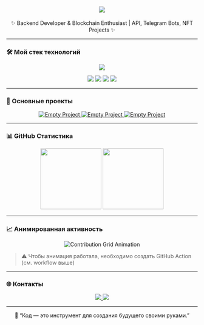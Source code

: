<!-- 🔥 Эффектный профиль Akruel с анимированной активностью -->
<div align="center">

<h1>
  <img src="https://readme-typing-svg.herokuapp.com?font=Fira+Code&size=28&duration=3000&pause=800&color=00F5FF&center=true&vCenter=true&width=700&lines=👋+Привет,+я+Akruel!;💻+Junior+Backend+Developer;🚀+Python+%7C+JS+%7C+C%23+%7C+NFT+%7C+Web3" />
</h1>

<p align="center">
✨ Backend Developer & Blockchain Enthusiast | API, Telegram Bots, NFT Projects ✨
</p>

</div>

---

### 🛠️ Мой стек технологий
<div align="center">
  <img src="https://skillicons.dev/icons?i=python,fastapi,aiogram,js,cs,dotnet,postgresql,sqlite,git,docker,linux,vscode&theme=dark" />
</div>

<p align="center">
  <img src="https://img.shields.io/badge/-Backend-blueviolet?style=for-the-badge" />
  <img src="https://img.shields.io/badge/-API%20Development-success?style=for-the-badge" />
  <img src="https://img.shields.io/badge/-Blockchain-orange?style=for-the-badge" />
  <img src="https://img.shields.io/badge/-NFTs-ff69b4?style=for-the-badge" />
</p>

---

### 💼 Основные проекты
<p align="center">
  <!-- Если проекта нет — показываем заглушку -->
  <a href="#">
    <img src="https://via.placeholder.com/200x120.png?text=Проект+скоро" alt="Empty Project" />
  </a>
  <a href="#">
    <img src="https://via.placeholder.com/200x120.png?text=Проект+скоро" alt="Empty Project" />
  </a>
  <a href="#">
    <img src="https://via.placeholder.com/200x120.png?text=Проект+скоро" alt="Empty Project" />
  </a>
</p>

---

### 📊 GitHub Статистика
<p align="center">
  <img height="160" src="https://github-readme-stats.vercel.app/api?username=Akruel&show_icons=true&theme=tokyonight&hide_border=true" />
  <img height="160" src="https://github-readme-stats.vercel.app/api/top-langs/?username=Akruel&layout=compact&theme=tokyonight&hide_border=true" />
</p>

---

### 📈 Анимированная активность
<p align="center">
  <img src="https://raw.githubusercontent.com/Akruel/Akruel/output/github-contribution-grid-snake.svg" alt="Contribution Grid Animation" />
</p>

> ⚠️ Чтобы анимация работала, необходимо создать GitHub Action (см. workflow выше)

---

### 🌐 Контакты
<p align="center">
  <a href="mailto:tecca5864@gmail.com">
    <img src="https://img.shields.io/badge/Gmail-D14836?style=for-the-badge&logo=gmail&logoColor=white" />
  </a>
  <a href="https://t.me/Akruel1">
    <img src="https://img.shields.io/badge/Telegram-2CA5E0?style=for-the-badge&logo=telegram&logoColor=white" />
  </a>
</p>

---

<p align="center">
💬 “Код — это инструмент для создания будущего своими руками.”
</p>
